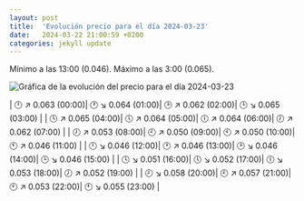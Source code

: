```yaml
---
layout: post
title:  'Evolución precio para el día 2024-03-23'
date:   2024-03-22 21:00:59 +0200
categories: jekyll update
---
```

Mínimo a las 13:00 (0.046). Máximo a las 3:00 (0.065). 

![Gráfica de la evolución del precio para el día 2024-03-23](url)


| 🕛 ↗ 0.063 (00:00)| 🕐 ↘ 0.064 (01:00)| 🕑 ↗ 0.062 (02:00)| 🕒 ↘ 0.065 (03:00) | 
| 🕓 ↗ 0.065 (04:00)| 🕔 ↗ 0.064 (05:00)| 🕕 ↗ 0.064 (06:00)| 🕖 ↗ 0.062 (07:00) | 
| 🕗 ↗ 0.053 (08:00)| 🕘 ↗ 0.050 (09:00)| 🕙 ↗ 0.050 (10:00)| 🕚 ↗ 0.046 (11:00) | 
| 🕛 ↘ 0.046 (12:00)| 🕐 ↗ 0.046 (13:00)| 🕑 ↘ 0.046 (14:00)| 🕒 ↘ 0.046 (15:00) | 
| 🕓 ↘ 0.051 (16:00)| 🕔 ↘ 0.052 (17:00)| 🕕 ↘ 0.053 (18:00)| 🕖 ↗ 0.052 (19:00) | 
| 🕗 ↘ 0.058 (20:00)| 🕘 ↗ 0.057 (21:00)| 🕙 ↗ 0.053 (22:00)| 🕚 ↘ 0.055 (23:00) | 
 

